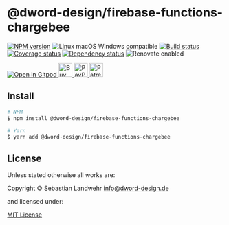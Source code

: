 <!-- TITLE/ -->
# @dword-design/firebase-functions-chargebee
<!-- /TITLE -->

<!-- BADGES/ -->
[![NPM version](https://img.shields.io/npm/v/@dword-design/firebase-functions-chargebee.svg)](https://npmjs.org/package/@dword-design/firebase-functions-chargebee)
![Linux macOS Windows compatible](https://img.shields.io/badge/os-linux%20%7C%C2%A0macos%20%7C%C2%A0windows-blue)
[![Build status](https://github.com/dword-design/firebase-functions-chargebee/workflows/build/badge.svg)](https://github.com/dword-design/firebase-functions-chargebee/actions)
[![Coverage status](https://img.shields.io/coveralls/dword-design/firebase-functions-chargebee)](https://coveralls.io/github/dword-design/firebase-functions-chargebee)
[![Dependency status](https://img.shields.io/david/dword-design/firebase-functions-chargebee)](https://david-dm.org/dword-design/firebase-functions-chargebee)
![Renovate enabled](https://img.shields.io/badge/renovate-enabled-brightgreen)

<a href="https://gitpod.io/#https://github.com/dword-design/bar">
  <img src="https://gitpod.io/button/open-in-gitpod.svg" alt="Open in Gitpod">
</a><a href="https://www.buymeacoffee.com/dword">
  <img
    src="https://www.buymeacoffee.com/assets/img/guidelines/download-assets-sm-2.svg"
    alt="Buy Me a Coffee"
    height="32"
  >
</a><a href="https://paypal.me/SebastianLandwehr">
  <img
    src="https://dword-design.de/images/paypal.svg"
    alt="PayPal"
    height="32"
  >
</a><a href="https://www.patreon.com/dworddesign">
  <img
    src="https://dword-design.de/images/patreon.svg"
    alt="Patreon"
    height="32"
  >
</a>
<!-- /BADGES -->

<!-- DESCRIPTION/ -->

<!-- /DESCRIPTION -->

<!-- INSTALL/ -->
## Install

```bash
# NPM
$ npm install @dword-design/firebase-functions-chargebee

# Yarn
$ yarn add @dword-design/firebase-functions-chargebee
```
<!-- /INSTALL -->

<!-- LICENSE/ -->
## License

Unless stated otherwise all works are:

Copyright &copy; Sebastian Landwehr <info@dword-design.de>

and licensed under:

[MIT License](https://opensource.org/licenses/MIT)
<!-- /LICENSE -->
